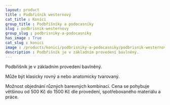```yaml
---
layout: product
title : Podbřišník westernový
cat_title : Koníci
group_title : Podbřišníky a podocasníky
slug : podbrisnik-westernovy
group_slug : podbrisniky-a-podocasniky
has_image : True
cat_slug : konici
image : /products/konici/podbrisniky-a-podocasniky/podbrisnik-westernovy.jpg
description : Podbřišník je v základním provedení bavlněný.
---
```


Podbřišník je v základním provedení bavlněný.

Může být klasicky rovný a nebo anatomicky tvarovaný.

Možnost objednání různých barevných kombinací.
Cena se pohybuje většinou od 500&nbsp;Kč do 1500&nbsp;Kč dle provedení,
spotřebovaného materiálu a práce.


